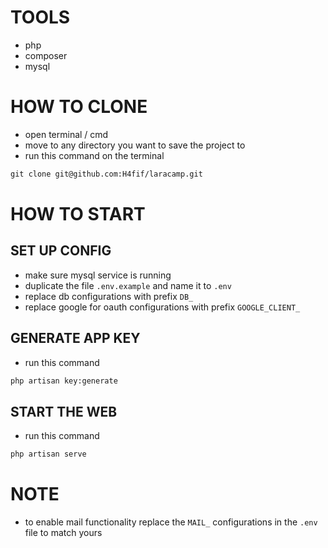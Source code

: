 # TOOLS
- php
- composer
- mysql

# HOW TO CLONE
- open terminal / cmd
- move to any directory you want to save the project to
- run this command on the terminal
```markdown
git clone git@github.com:H4fif/laracamp.git
```

# HOW TO START
## SET UP CONFIG
- make sure mysql service is running
- duplicate the file `.env.example` and name it to `.env`
- replace db configurations with prefix `DB_`
- replace google for oauth configurations with prefix `GOOGLE_CLIENT_`

## GENERATE APP KEY
- run this command
```markdown
php artisan key:generate
```


## START THE WEB
- run this command
```markdown
php artisan serve
```

# NOTE
- to enable mail functionality replace the `MAIL_` configurations in the `.env` file to match yours
